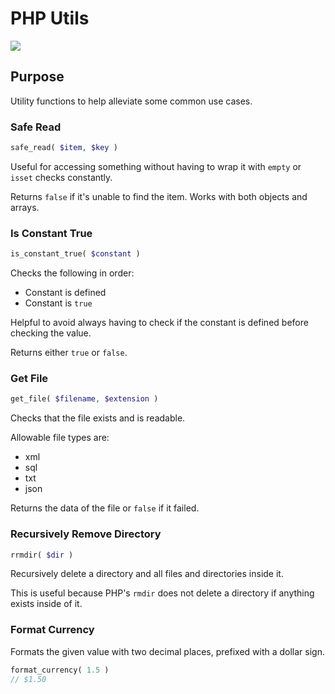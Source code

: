# PHP Utils 

![](https://github.com/ZeekInteractive/php-utils/workflows/Tests/badge.svg)

## Purpose
Utility functions to help alleviate some common use cases.

### Safe Read

```php
safe_read( $item, $key )
```

Useful for accessing something without having to wrap it with `empty` or `isset` checks constantly.

Returns `false` if it's unable to find the item. Works with both objects and arrays.

### Is Constant True

```php
is_constant_true( $constant )
```

Checks the following in order: 
* Constant is defined
* Constant is `true`

Helpful to avoid always having to check if the constant is defined before checking the value.

Returns either `true` or `false`.

### Get File

```php
get_file( $filename, $extension )
```

Checks that the file exists and is readable.

Allowable file types are:
* xml
* sql
* txt
* json

Returns the data of the file or `false` if it failed.

### Recursively Remove Directory

```php
rrmdir( $dir )
```

Recursively delete a directory and all files and directories inside it.

This is useful because PHP's `rmdir` does not delete a directory if anything exists inside of it.

### Format Currency

Formats the given value with two decimal places, prefixed with a dollar sign.

```php
format_currency( 1.5 )
// $1.50
```
